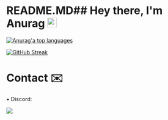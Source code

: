 # README.MD## Hey there, I'm Anurag <img src="https://media.giphy.com/media/hvRJCLFzcasrR4ia7z/giphy.gif" width="25px">
<p align="leftr"><a href="https://github.com/anuraghazra/github-readme-stats" aria-label="Link to create your own github stats image"><img alt="Anurag'a top languages" src="https://github-readme-stats.vercel.app/api/top-langs/?username=27Saumya&theme=dark&langs_count=10&hide=sourcepawn&layout=compact&hide_border=true&card_width=445&bg_color=0d1117" /></a></p>

[![GitHub Streak](https://github-readme-streak-stats.herokuapp.com/?user=InvalidAnurag)](https://git.io/streak-stats)


# Contact ✉️

• Discord:

[![](https://discord.c99.nl/widget/theme-1/458541186265907210.png)](https://discord.gg/flantic)

